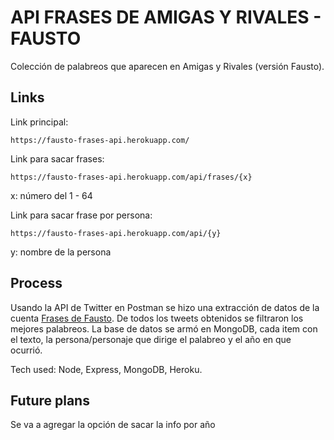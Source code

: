 # API FRASES DE AMIGAS Y RIVALES - FAUSTO

Colección de palabreos que aparecen en Amigas y Rivales (versión Fausto).

## Links

Link principal: 

    https://fausto-frases-api.herokuapp.com/

Link para sacar frases: 


    https://fausto-frases-api.herokuapp.com/api/frases/{x}
x: número del 1 - 64

Link para sacar frase por persona:  


    https://fausto-frases-api.herokuapp.com/api/{y}
y: nombre de la persona

## Process 

Usando la API de Twitter en Postman se hizo una extracción de datos de la cuenta [Frases de Fausto](https://twitter.com/frasesayrivales). De todos los tweets obtenidos se filtraron los mejores palabreos. La base de datos se armó en MongoDB, cada item con el texto, la persona/personaje que dirige el palabreo y el año en que ocurrió.  

Tech used: Node, Express, MongoDB, Heroku. 

## Future plans

Se va a agregar la opción de sacar la info por año
